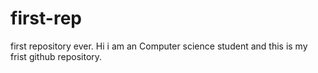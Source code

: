 # first-rep
first repository ever.
Hi i am an Computer science student and this is my frist github repository.


[reach_linkedin]: https://www.linkedin.com/in/suraj-verma-982b31157/

